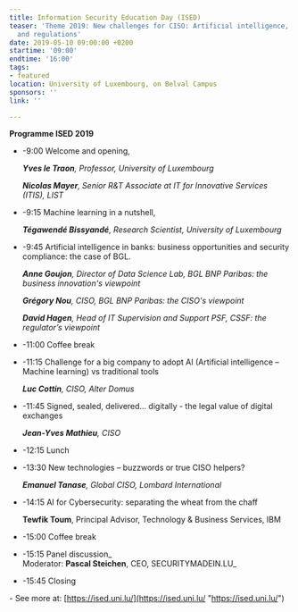 ```yaml
---
title: Information Security Education Day (ISED)
teaser: 'Theme 2019: New challenges for CISO: Artificial intelligence, emerging technologies
  and regulations'
date: 2019-05-10 09:00:00 +0200
startime: '09:00'
endtime: '16:00'
tags:
- featured
location: University of Luxembourg, on Belval Campus
sponsors: ''
link: ''

---
```

**Programme ISED 2019**

* -9:00 Welcome and opening,

  **_Yves le Traon_**_, Professor, University of Luxembourg_

  **_Nicolas Mayer_**_, Senior R&T Associate at IT for Innovative Services (ITIS), LIST_
* -9:15 Machine learning in a nutshell,

  **_Tégawendé Bissyandé_**_, Research Scientist, University of Luxembourg_
* -9:45 Artificial intelligence in banks: business opportunities and security compliance: the case of BGL.

  **_Anne Goujon_**_, Director of Data Science Lab, BGL BNP Paribas: the business innovation's viewpoint_

  **_Grégory Nou_**_, CISO, BGL BNP Paribas: the CISO's viewpoint_

  **_David Hagen_**_, Head of IT Supervision and Support PSF, CSSF: the regulator’s viewpoint_
* -11:00 Coffee break
* -11:15 Challenge for a big company to adopt AI (Artificial intelligence – Machine learning) vs traditional tools

  **_Luc Cottin_**_, CISO, Alter Domus_
* -11:45 Signed, sealed, delivered… digitally - the legal value of digital exchanges

  **_Jean-Yves Mathieu_**_, CISO_
* -12:15 Lunch
* -13:30 New technologies – buzzwords or true CISO helpers?

  **_Emanuel Tanase_**_, Global CISO, Lombard International_
* -14:15 AI for Cybersecurity: separating the wheat from the chaff

  **Tewfik Toum**, Principal Advisor, Technology & Business Services, IBM
* -15:00 Coffee break
* -15:15 Panel discussion_  
  Moderator: **Pascal Steichen**, CEO, SECURITYMADEIN.LU_
* -15:45 Closing

\- See more at: [https://ised.uni.lu/](https://ised.uni.lu/ "https://ised.uni.lu/")